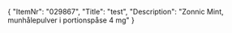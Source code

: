 {
  "ItemNr": "029867",
  "Title": "test",
  "Description": "Zonnic Mint, munhålepulver i portionspåse 4 mg"
}